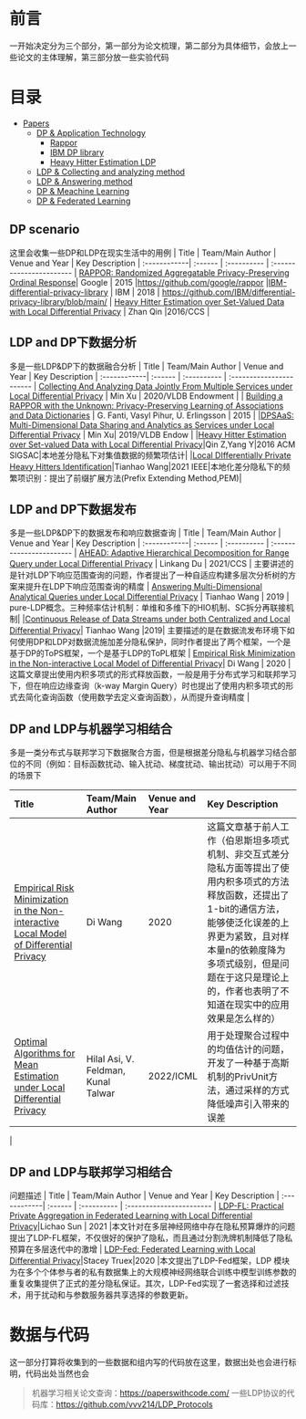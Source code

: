 ﻿# 前言

一开始决定分为三个部分，第一部分为论文梳理，第二部分为具体细节，会放上一些论文的主体理解，第三部分放一些实验代码


# 目录

- [Papers](#目录)
  - [DP & Application Technology](#dp-scenario)
    - [Rappor](#rappor)
    - [IBM DP library](#IBM-DP-library)
    - [Heavy Hitter Estimation LDP](#Heavy-Hitter-Estimation-LDP)
   - [LDP & Collecting and analyzing method](#ldp-and-dp下数据分析)
   - [LDP & Answering method](#ldp-and-dp下数据发布)
   - [DP & Meachine Learning](#dp-and-ldp与机器学习相结合)
   - [DP & Federated Learning](#dp-and-ldp与联邦学习相结合)

## DP scenario

这里会收集一些DP和LDP在现实生活中的用例
| Title | Team/Main Author | Venue and Year | Key Description 
| :------------| :------ | :---------- | :-----------------------
| [RAPPOR: Randomized Aggregatable Privacy-Preserving Ordinal Response](https://github.com/Triumphhh/LDP-Afterreading/tree/main/Note)| Google | 2015 |https://github.com/google/rappor
|[IBM-differential-privacy-library](https://github.com/Triumphhh/LDP-Afterreading/tree/main/Note) | IBM | 2018 | https://github.com/IBM/differential-privacy-library/blob/main/
| [Heavy Hitter Estimation over Set-Valued Data with Local Differential Privacy](https://github.com/Triumphhh/LDP-Afterreading/tree/main/Note) | Zhan Qin |2016/CCS | 

## LDP and DP下数据分析
多是一些LDP&DP下的数据融合分析
| Title | Team/Main Author | Venue and Year | Key Description 
| :------------| :------ | :---------- | :-----------------------
| [Collecting And Analyzing Data Jointly From Multiple Services under Local Differential Privacy](https://github.com/Triumphhh/LDP-Afterreading/tree/main/Note) | Min Xu | 2020/VLDB Endowment | 
| [Building a RAPPOR with the Unknown: Privacy-Preserving Learning of Associations and Data Dictionaries](https://github.com/Triumphhh/LDP-Afterreading/tree/main/Note) | G. Fanti, Vasyl Pihur, Ú. Erlingsson | 2015 | 
|[DPSAaS: Multi-Dimensional Data Sharing and Analytics as Services under Local Differential Privacy](https://github.com/Triumphhh/LDP-Afterreading/tree/main/Note) | Min Xu| 2019/VLDB Endow | 
|[Heavy Hitter Estimation over Set-valued Data with Local Differential Privacy](https://github.com/Triumphhh/LDP-Afterreading/tree/main/Note)|Qin Z,Yang Y|2016 ACM SIGSAC|本地差分隐私下对集值数据的频繁项估计|
|[Local DIfferentially Private Heavy Hitters Identification](https://github.com/Triumphhh/LDP-Afterreading/tree/main/Note)|Tianhao Wang|2021 IEEE|本地化差分隐私下的频繁项识别：提出了前缀扩展方法(Prefix Extending Method,PEM)|

## LDP and DP下数据发布
多是一些LDP&DP下的数据发布和响应数据查询
| Title | Team/Main Author | Venue and Year | Key Description 
| :------------| :------ | :---------- | :-----------------------
| [AHEAD: Adaptive Hierarchical Decomposition for Range Query under Local Differential Privacy](https://github.com/Triumphhh/LDP-Afterreading/tree/main/Note) | Linkang Du | 2021/CCS | 主要讲述的是针对LDP下响应范围查询的问题，作者提出了一种自适应构建多层次分析树的方案来提升在LDP下响应范围查询的精度
| [Answering Multi-Dimensional Analytical Queries under Local Differential Privacy](https://github.com/Triumphhh/LDP-Afterreading/tree/main/Note) | Tianhao Wang | 2019 | pure-LDP概念。三种频率估计机制：单维和多维下的HIO机制、SC拆分再联接机制|
|[Continuous Release of Data Streams under both Centralized and Local Differential Privacy](https://github.com/Triumphhh/LDP-Afterreading/tree/main/Note)| Tianhao Wang |2019| 主要描述的是在数据流发布环境下如何使用DP和LDP对数据流施加差分隐私保护，同时作者提出了两个框架，一个是基于DP的ToPS框架，一个是基于LDP的ToPL框架
| [Empirical Risk Minimization in the Non-interactive Local Model of Differential Privacy](https://github.com/Triumphhh/LDP-Afterreading/tree/main/Note)| Di Wang | 2020 | 这篇文章提出使用内积多项式的形式释放函数，一般是用于分布式学习和联邦学习下，但在响应边缘查询（k-way Margin Query）时也提出了使用内积多项式的形式去简化查询函数（使用数学去定义查询函数），从而提升查询精度
| 

## DP and LDP与机器学习相结合
多是一类分布式与联邦学习下数据聚合方面，但是根据差分隐私与机器学习结合部位的不同（例如：目标函数扰动、输入扰动、梯度扰动、输出扰动）可以用于不同的场景下

| Title | Team/Main Author | Venue and Year | Key Description 
| :------------| :------ | :---------- | :-----------------------
| [Empirical Risk Minimization in the Non-interactive Local Model of Differential Privacy](https://github.com/Triumphhh/LDP-Afterreading/tree/main/Note)|  Di Wang | 2020 | 这篇文章基于前人工作（伯恩斯坦多项式机制、非交互式差分隐私方面等提出了使用内积多项式的方法释放函数，还提出了1-bit的通信方法，能够使泛化误差的上界更为紧致，且对样本量n的依赖度降为多项式级别，但是问题在于这只是理论上的，作者也表明了不知道在现实中的应用效果是怎么样的）
|[Optimal Algorithms for Mean Estimation under Local Differential Privacy](https://github.com/Triumphhh/LDP-Afterreading/tree/main/Note)|Hilal Asi, V. Feldman, Kunal Talwar|2022/ICML|用于处理聚合过程中的均值估计的问题，开发了一种基于高斯机制的PrivUnit方法，通过采样的方式降低噪声引入带来的误差
|


## DP and LDP与联邦学习相结合

问题描述
| Title | Team/Main Author | Venue and Year | Key Description 
| :------------| :------ | :---------- | :-----------------------
| [LDP-FL: Practical Private Aggregation in Federated Learning with Local Differential Privacy](https://github.com/Su-Whale/LDP-Afterreading/blob/main/FL-DP/Practical%20Private%20Aggregation%20in%20Federated%20Learning%20with%20Local%20Differential%20Privacy.pdf)|Lichao Sun | 2021 |本文针对在多层神经网络中存在隐私预算爆炸的问题提出了LDP-FL框架，不仅很好的保护了隐私，而且通过分割洗牌机制降低了隐私预算在多层迭代中的激增
| [LDP-Fed: Federated Learning with Local Differential Privacy](https://github.com/Su-Whale/LDP-Afterreading/blob/main/FL-DP/Federated%20Learning%20with%20Local%20Differential%20Privacy.pdf)|Stacey Truex|2020 |本文提出了LDP-Fed框架，LDP 模块为在多个个体参与者的私有数据集上的大规模神经网络联合训练中模型训练参数的重复收集提供了正式的差分隐私保证。其次，LDP-Fed实现了一套选择和过滤技术，用于扰动和与参数服务器共享选择的参数更新。



# 数据与代码

这一部分打算将收集到的一些数据和组内写的代码放在这里，数据出处也会进行标明，代码出处当然也会
> 机器学习相关论文查询：https://paperswithcode.com/
> 一些LDP协议的代码库：https://github.com/vvv214/LDP_Protocols



